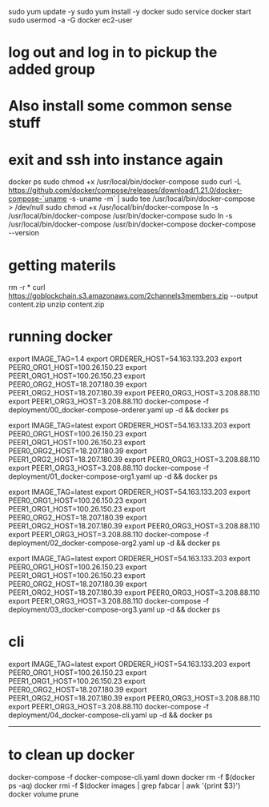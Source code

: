 sudo yum update -y
sudo yum install -y docker
sudo service docker start
sudo usermod -a -G docker ec2-user
# log out and log in to pickup the added group
# Also install some common sense stuff

# exit and ssh into instance again

docker ps
sudo chmod +x /usr/local/bin/docker-compose
sudo curl -L https://github.com/docker/compose/releases/download/1.21.0/docker-compose-`uname -s`-`uname -m` | sudo tee /usr/local/bin/docker-compose > /dev/null
sudo chmod +x /usr/local/bin/docker-compose
ln -s /usr/local/bin/docker-compose /usr/bin/docker-compose
sudo ln -s /usr/local/bin/docker-compose /usr/bin/docker-compose
docker-compose --version


# getting materils
rm -r *
curl https://goblockchain.s3.amazonaws.com/2channels3members.zip --output content.zip
unzip content.zip

# running docker
export IMAGE_TAG=1.4
export ORDERER_HOST=54.163.133.203
export PEER0_ORG1_HOST=100.26.150.23
export PEER1_ORG1_HOST=100.26.150.23
export PEER0_ORG2_HOST=18.207.180.39
export PEER1_ORG2_HOST=18.207.180.39
export PEER0_ORG3_HOST=3.208.88.110
export PEER1_ORG3_HOST=3.208.88.110
docker-compose -f deployment/00_docker-compose-orderer.yaml up -d && docker ps

export IMAGE_TAG=latest
export ORDERER_HOST=54.163.133.203
export PEER0_ORG1_HOST=100.26.150.23
export PEER1_ORG1_HOST=100.26.150.23
export PEER0_ORG2_HOST=18.207.180.39
export PEER1_ORG2_HOST=18.207.180.39
export PEER0_ORG3_HOST=3.208.88.110
export PEER1_ORG3_HOST=3.208.88.110
docker-compose -f deployment/01_docker-compose-org1.yaml up -d && docker ps

export IMAGE_TAG=latest
export ORDERER_HOST=54.163.133.203
export PEER0_ORG1_HOST=100.26.150.23
export PEER1_ORG1_HOST=100.26.150.23
export PEER0_ORG2_HOST=18.207.180.39
export PEER1_ORG2_HOST=18.207.180.39
export PEER0_ORG3_HOST=3.208.88.110
export PEER1_ORG3_HOST=3.208.88.110
docker-compose -f deployment/02_docker-compose-org2.yaml up -d && docker ps

export IMAGE_TAG=latest
export ORDERER_HOST=54.163.133.203
export PEER0_ORG1_HOST=100.26.150.23
export PEER1_ORG1_HOST=100.26.150.23
export PEER0_ORG2_HOST=18.207.180.39
export PEER1_ORG2_HOST=18.207.180.39
export PEER0_ORG3_HOST=3.208.88.110
export PEER1_ORG3_HOST=3.208.88.110
docker-compose -f deployment/03_docker-compose-org3.yaml up -d && docker ps

# cli
export IMAGE_TAG=latest
export ORDERER_HOST=54.163.133.203
export PEER0_ORG1_HOST=100.26.150.23
export PEER1_ORG1_HOST=100.26.150.23
export PEER0_ORG2_HOST=18.207.180.39
export PEER1_ORG2_HOST=18.207.180.39
export PEER0_ORG3_HOST=3.208.88.110
export PEER1_ORG3_HOST=3.208.88.110
docker-compose -f deployment/04_docker-compose-cli.yaml up -d && docker ps


-----
# to clean up docker
docker-compose -f docker-compose-cli.yaml down
docker rm -f $(docker ps -aq)
docker rmi -f $(docker images | grep fabcar | awk '{print $3}')
docker volume prune
